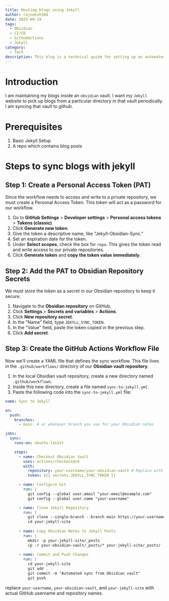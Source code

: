 ```yaml
---
title: Hosting blogs using Jekyll
author: rajneesh304
date: 2025-09-19
tags:
  - Obsidian
  - CI/CD
  - GithubActions
  - Jekyll
category:
  - Tech
description: This blog is a technical guide for setting up an automated sync between an Obsidian vault and a Jekyll blog site using GitHub Actions.
---
```

# Introduction
I am maintaining my blogs inside an `obsidian` vault. I want my `Jekyll` website to pick up blogs from a particular directory in that vault periodically. I am syncing that vault to github. 

# Prerequisites
1. Basic Jekyll Setup
2. A repo which contains blog posts

# Steps to sync blogs with jekyll
## Step 1: Create a Personal Access Token (PAT)
Since the workflow needs to access and write to a private repository, we must create a Personal Access Token. This token will act as a password for our workflow.
1. Go to **GitHub Settings** > **Developer settings** > **Personal access tokens** > **Tokens (classic)**.
2. Click **Generate new token**.
3. Give the token a descriptive name, like "Jekyll-Obsidian-Sync."
4. Set an expiration date for the token.
5. Under **Select scopes**, check the box for `repo`. This gives the token read and write access to our private repositories.
6. Click **Generate token** and **copy the token value immediately**.

## Step 2: Add the PAT to Obsidian Repository Secrets
We must store the token as a secret in our Obsidian repository to keep it secure.
1. Navigate to the **Obsidian repository** on GitHub.
2. Click **Settings** > **Secrets and variables** > **Actions**.
3. Click **New repository secret**.
4. In the "Name" field, type `JEKYLL_SYNC_TOKEN`.
5. In the "Value" field, paste the token copied in the previous step.
6. Click **Add secret**.

## Step 3: Create the GitHub Actions Workflow File
Now we'll create a YAML file that defines the sync workflow. This file lives in the `.github/workflows/` directory of our **Obsidian vault repository**.
1. In the local Obsidian vault repository, create a new directory named `.github/workflows`.
2. Inside this new directory, create a file named `sync-to-jekyll.yml`.
3. Paste the following code into the `sync-to-jekyll.yml` file:

```yaml
name: Sync to Jekyll

on:
  push:
    branches:
      - main  # or whatever branch you use for your Obsidian notes

jobs:
  sync:
    runs-on: ubuntu-latest

    steps:
      - name: Checkout Obsidian Vault
        uses: actions/checkout@v4
        with:
          repository: your-username/your-obsidian-vault # Replace with your repo name
          token: ${{ secrets.JEKYLL_SYNC_TOKEN }}

      - name: Configure Git
        run: |
          git config --global user.email "your-email@example.com"
          git config --global user.name "your-username"

      - name: Clone Jekyll Repository
        run: |
          git clone --single-branch --branch main https://your-username:${{ secrets.JEKYLL_SYNC_TOKEN }}@github.com/your-username/your-jekyll-site.git
          cd your-jekyll-site
          
      - name: Copy Obsidian Notes to Jekyll Posts
        run: |
          mkdir -p your-jekyll-site/_posts
          cp -r your-obsidian-vault/_posts/* your-jekyll-site/_posts/  # Assumes posts are in _posts folder in your vault
          
      - name: Commit and Push Changes
        run: |
          cd your-jekyll-site
          git add .
          git commit -m "Automated sync from Obsidian vault"
          git push
```

replace `your-username`, `your-obsidian-vault`, and `your-jekyll-site` with actual GitHub username and repository names.